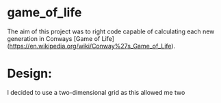 # game_of_life

The aim of this project was to right code capable of calculating each new generation in Conways [Game of Life] (https://en.wikipedia.org/wiki/Conway%27s_Game_of_Life).

# Design:

I decided to use a two-dimensional grid as this allowed me two
